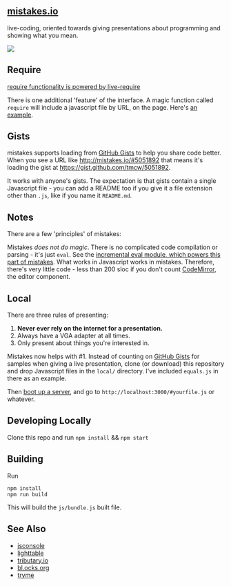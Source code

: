 ## [mistakes.io](https://mistakes.io/)

live-coding, oriented towards giving presentations about programming and
showing what you mean.

![](http://farm9.staticflickr.com/8050/8440178754_8e7f5906cc_z.jpg)

## Require

[require functionality is powered by live-require](https://github.com/tmcw/live-require)

There is one additional 'feature' of the interface. A magic function called
`require` will include a javascript file by URL, on the page. Here's
[an example](http://mistakes.io/#5051892).

## Gists

mistakes supports loading from [GitHub Gists](https://gist.github.com/) to
help you share code better. When you see a URL like http://mistakes.io/#5051892
that means it's loading the gist at https://gist.github.com/tmcw/5051892.

It works with anyone's gists. The expectation is that gists contain a single
Javascript file - you can add a README too if you give it a file extension
other than `.js`, like if you name it `README.md`.

## Notes

There are a few 'principles' of mistakes:

Mistakes _does not do magic_. There is no complicated code compilation or parsing -
it's just `eval`. See the [incremental eval module, which powers this part of mistakes](https://github.com/tmcw/incremental-eval).
What works in Javascript works in mistakes. Therefore,
there's very little code - less than 200 sloc if you don't count [CodeMirror](http://codemirror.net/),
the editor component.

## Local

There are three rules of presenting:

1. **Never ever rely on the internet for a presentation.**
2. Always have a VGA adapter at all times.
3. Only present about things you're interested in.

Mistakes now helps with #1. Instead of counting on [GitHub Gists](https://gist.github.com/)
for samples when giving a live presentation, clone (or download) this repository
and drop Javascript files in the `local/` directory. I've included
`equals.js` in there as an example.

Then [boot up a server](https://gist.github.com/tmcw/4989751), and go to
`http://localhost:3000/#yourfile.js` or whatever.

## Developing Locally

Clone this repo and run `npm install` && `npm start`

## Building

Run

    npm install
    npm run build

This will build the `js/bundle.js` built file.

## See Also

* [jsconsole](http://jsconsole.com/)
* [lighttable](http://www.lighttable.com/)
* [tributary.io](http://tributary.io/)
* [bl.ocks.org](http://bl.ocks.org/)
* [tryme](https://github.com/shtylman/tryme)
